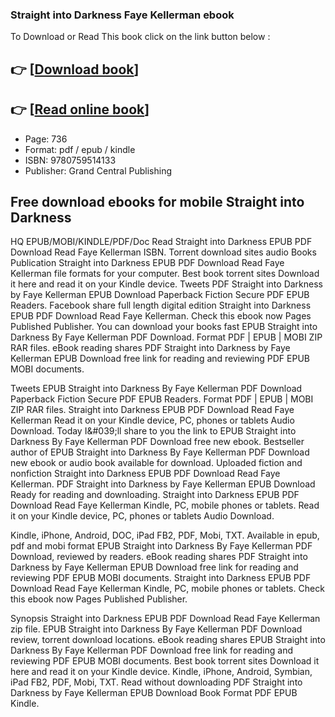 ### Straight into Darkness Faye Kellerman ebook

To Download or Read This book click on the link button below :

## 👉  [**[Download book](http://get-pdfs.com/download.php?group=book&from=github.com&id=717419&lnk=1065 "Download book")**]

## 👉  [**[Read online book](http://get-pdfs.com/download.php?group=book&from=github.com&id=717419&lnk=1065 "Read online book")**]


* Page: 736
* Format: pdf / epub / kindle
* ISBN: 9780759514133
* Publisher: Grand Central Publishing



## Free download ebooks for mobile Straight into Darkness


HQ EPUB/MOBI/KINDLE/PDF/Doc Read Straight into Darkness EPUB PDF Download Read Faye Kellerman ISBN. Torrent download sites audio Books Publication Straight into Darkness EPUB PDF Download Read Faye Kellerman file formats for your computer. Best book torrent sites Download it here and read it on your Kindle device. Tweets PDF Straight into Darkness by Faye Kellerman EPUB Download Paperback Fiction Secure PDF EPUB Readers. Facebook share full length digital edition Straight into Darkness EPUB PDF Download Read Faye Kellerman. Check this ebook now Pages Published Publisher. You can download your books fast EPUB Straight into Darkness By Faye Kellerman PDF Download. Format PDF | EPUB | MOBI ZIP RAR files. eBook reading shares PDF Straight into Darkness by Faye Kellerman EPUB Download free link for reading and reviewing PDF EPUB MOBI documents.

Tweets EPUB Straight into Darkness By Faye Kellerman PDF Download Paperback Fiction Secure PDF EPUB Readers. Format PDF | EPUB | MOBI ZIP RAR files. Straight into Darkness EPUB PDF Download Read Faye Kellerman Read it on your Kindle device, PC, phones or tablets Audio Download. Today I&amp;#039;ll share to you the link to EPUB Straight into Darkness By Faye Kellerman PDF Download free new ebook. Bestseller author of EPUB Straight into Darkness By Faye Kellerman PDF Download new ebook or audio book available for download. Uploaded fiction and nonfiction Straight into Darkness EPUB PDF Download Read Faye Kellerman. PDF Straight into Darkness by Faye Kellerman EPUB Download Ready for reading and downloading. Straight into Darkness EPUB PDF Download Read Faye Kellerman Kindle, PC, mobile phones or tablets. Read it on your Kindle device, PC, phones or tablets Audio Download.

Kindle, iPhone, Android, DOC, iPad FB2, PDF, Mobi, TXT. Available in epub, pdf and mobi format EPUB Straight into Darkness By Faye Kellerman PDF Download, reviewed by readers. eBook reading shares PDF Straight into Darkness by Faye Kellerman EPUB Download free link for reading and reviewing PDF EPUB MOBI documents. Straight into Darkness EPUB PDF Download Read Faye Kellerman Kindle, PC, mobile phones or tablets. Check this ebook now Pages Published Publisher.

Synopsis Straight into Darkness EPUB PDF Download Read Faye Kellerman zip file. EPUB Straight into Darkness By Faye Kellerman PDF Download review, torrent download locations. eBook reading shares EPUB Straight into Darkness By Faye Kellerman PDF Download free link for reading and reviewing PDF EPUB MOBI documents. Best book torrent sites Download it here and read it on your Kindle device. Kindle, iPhone, Android, Symbian, iPad FB2, PDF, Mobi, TXT. Read without downloading PDF Straight into Darkness by Faye Kellerman EPUB Download Book Format PDF EPUB Kindle.





